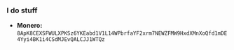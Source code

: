 ### I do stuff

- **Monero:** `8ApK8CEXSFWULXPKSz6YKEabd1V1L14WPbrfaYF2xrm7NEWZFMW9HxdXMnXoQfd1mDE4Yyi4BK1i4CSdMJEvQALCJJ1WTQz`
